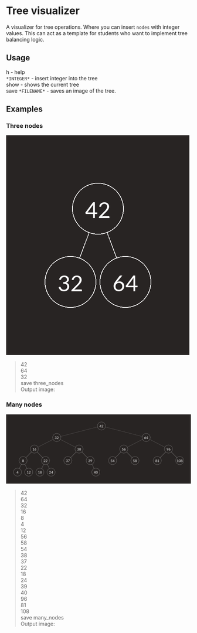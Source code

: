 # Tree visualizer
 A visualizer for tree operations. Where you can insert `nodes` with integer values. This can act as a template for students who want to implement tree balancing logic.

## Usage

h                   -   help<br>
`*INTEGER*`         -   insert integer into the tree<br>
show                -   shows the current tree<br>
save `*FILENAME*`   -   saves an image of the tree.<br>

## Examples
### Three nodes
![small_tree](output_images/three_nodes.png)
>   42<br>
>   64<br>
>   32<br>
>   save three_nodes<br>
Output image: <br>

### Many nodes
![large tree](output_images/many_nodes.png)
>   42<br>
>   64<br>
>   32<br>
>   16<br>
>   8<br>
>   4<br>
>   12<br>
>   56<br>
>   58<br>
>   54<br>
>   38<br>
>   37<br>
>   22<br>
>   18<br>
>   24<br>
>   39<br>
>   40<br>
>   96<br>
>   81<br>
>   108<br>
>   save many_nodes <br>
Output image: <br>
